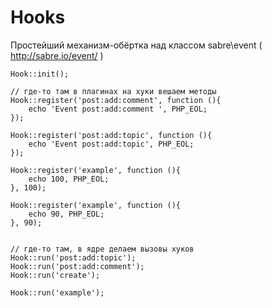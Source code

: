 # Hooks

Простейший механизм-обёртка над классом sabre\event ( http://sabre.io/event/ ) 

```
Hook::init();

// где-то там в плагинах на хуки вешаем методы
Hook::register('post:add:comment', function (){
    echo 'Event post:add:comment ', PHP_EOL;
});

Hook::register('post:add:topic', function (){
    echo 'Event post:add:topic', PHP_EOL;
});

Hook::register('example', function (){
    echo 100, PHP_EOL;
}, 100);

Hook::register('example', function (){
    echo 90, PHP_EOL;
}, 90);


// где-то там, в ядре делаем вызовы хуков
Hook::run('post:add:topic');
Hook::run('post:add:comment');
Hook::run('create');

Hook::run('example');

```